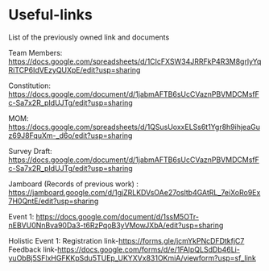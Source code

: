 # Useful-links
List of the previously owned link and documents

Team Members:
https://docs.google.com/spreadsheets/d/1CIcFXSW34JRRFkP4R3M8grlyYqRiTCP6IdVEzyQUXpE/edit?usp=sharing

Constitution:
https://docs.google.com/document/d/1jabmAFTB6sUcCVaznPBVMDCMsfFc-Sa7x2R_pIdUJTg/edit?usp=sharing

MOM:
https://docs.google.com/spreadsheets/d/1QSusUoxxELSs6t1Ygr8h9ihjeaGuz69J8FquXm-_d6o/edit?usp=sharing

Survey Draft:
https://docs.google.com/document/d/1jabmAFTB6sUcCVaznPBVMDCMsfFc-Sa7x2R_pIdUJTg/edit?usp=sharing

Jamboard (Records of previous work) : 
https://jamboard.google.com/d/1gjZRLKDVsOAe27osltb4GAtRL_7eiXoRo9Ex7H0QntE/edit?usp=sharing

Event 1:
https://docs.google.com/document/d/1ssM5OTr-nEBVU0NnBva90Da3-t6RzPqoB3yVMowJXbA/edit?usp=sharing

Holistic Event 1:
Registration link-https://forms.gle/jcmYkPNcDFDtkfjC7
Feedback link-https://docs.google.com/forms/d/e/1FAIpQLSdDb46Li-yuObBj5SFlxHGFKKpSdu5TUEp_UKYXVx831OKmiA/viewform?usp=sf_link


